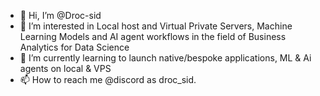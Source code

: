 - 👋 Hi, I’m @Droc-sid
- 👀 I’m interested in Local host and Virtual Private Servers, Machine Learning Models and AI agent workflows in the field of Business Analytics for Data Science 
- 🌱 I’m currently learning to launch native/bespoke applications, ML & Ai agents on local & VPS 
- 📫 How to reach me @discord as droc_sid. 


<!---
Droc-sid/Droc-sid is a ✨ special ✨ repository because its `README.md` (this file) appears on your GitHub profile.
You can click the Preview link to take a look at your changes.
--->
